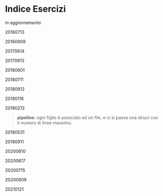 # Indice Esercizi

*in aggiornamento*  

20160713

20160909

20170614

20170913

20180601

20180711

20180912

20190116

20190213

> **pipeline:** ogni figlio è associato ad un file, e ci si passa una struct con il numero di linee massimo.

20190531

20190911

20200610

20200617

20200715

20200909

20210121
